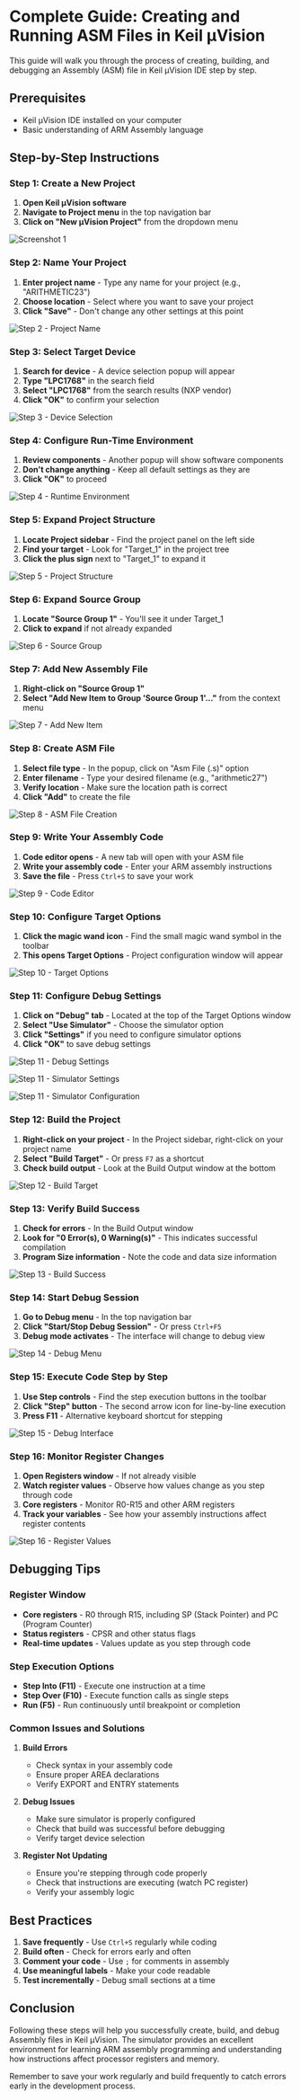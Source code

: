 # Complete Guide: Creating and Running ASM Files in Keil µVision

This guide will walk you through the process of creating, building, and debugging an Assembly (ASM) file in Keil µVision IDE step by step.

## Prerequisites
- Keil µVision IDE installed on your computer
- Basic understanding of ARM Assembly language

## Step-by-Step Instructions

### Step 1: Create a New Project
1. **Open Keil µVision software**
2. **Navigate to Project menu** in the top navigation bar
3. **Click on "New µVision Project"** from the dropdown menu


![Screenshot 1](screenshot_01.png)

### Step 2: Name Your Project
1. **Enter project name** - Type any name for your project (e.g., "ARITHMETIC23")
2. **Choose location** - Select where you want to save your project
3. **Click "Save"** - Don't change any other settings at this point

![Step 2 - Project Name](screenshot_02.png)

### Step 3: Select Target Device
1. **Search for device** - A device selection popup will appear
2. **Type "LPC1768"** in the search field
3. **Select "LPC1768"** from the search results (NXP vendor)
4. **Click "OK"** to confirm your selection

![Step 3 - Device Selection](screenshot_03.png)

### Step 4: Configure Run-Time Environment
1. **Review components** - Another popup will show software components
2. **Don't change anything** - Keep all default settings as they are
3. **Click "OK"** to proceed

![Step 4 - Runtime Environment](screenshot_04.png)

### Step 5: Expand Project Structure
1. **Locate Project sidebar** - Find the project panel on the left side
2. **Find your target** - Look for "Target_1" in the project tree
3. **Click the plus sign** next to "Target_1" to expand it

![Step 5 - Project Structure](screenshot_05.png)

### Step 6: Expand Source Group
1. **Locate "Source Group 1"** - You'll see it under Target_1
2. **Click to expand** if not already expanded

![Step 6 - Source Group](screenshot_06.png)

### Step 7: Add New Assembly File
1. **Right-click on "Source Group 1"**
2. **Select "Add New Item to Group 'Source Group 1'..."** from the context menu

![Step 7 - Add New Item](screenshot_07.png)

### Step 8: Create ASM File
1. **Select file type** - In the popup, click on "Asm File (.s)" option
2. **Enter filename** - Type your desired filename (e.g., "arithmetic27")
3. **Verify location** - Make sure the location path is correct
4. **Click "Add"** to create the file

![Step 8 - ASM File Creation](screenshot_08.png)

### Step 9: Write Your Assembly Code
1. **Code editor opens** - A new tab will open with your ASM file
2. **Write your assembly code** - Enter your ARM assembly instructions
3. **Save the file** - Press `Ctrl+S` to save your work

![Step 9 - Code Editor](screenshot_09.png)

### Step 10: Configure Target Options
1. **Click the magic wand icon** - Find the small magic wand symbol in the toolbar
2. **This opens Target Options** - Project configuration window will appear

![Step 10 - Target Options](screenshot_10.png)

### Step 11: Configure Debug Settings
1. **Click on "Debug" tab** - Located at the top of the Target Options window
2. **Select "Use Simulator"** - Choose the simulator option
3. **Click "Settings"** if you need to configure simulator options
4. **Click "OK"** to save debug settings

![Step 11 - Debug Settings](screenshot_11.png)

![Step 11 - Simulator Settings](screenshot_12.png)

![Step 11 - Simulator Configuration](screenshot_13.png)

### Step 12: Build the Project
1. **Right-click on your project** - In the Project sidebar, right-click on your project name
2. **Select "Build Target"** - Or press `F7` as a shortcut
3. **Check build output** - Look at the Build Output window at the bottom

![Step 12 - Build Target](screenshot_14.png)

### Step 13: Verify Build Success
1. **Check for errors** - In the Build Output window
2. **Look for "0 Error(s), 0 Warning(s)"** - This indicates successful compilation
3. **Program Size information** - Note the code and data size information

![Step 13 - Build Success](screenshot_15.png)

### Step 14: Start Debug Session
1. **Go to Debug menu** - In the top navigation bar
2. **Click "Start/Stop Debug Session"** - Or press `Ctrl+F5`
3. **Debug mode activates** - The interface will change to debug view

![Step 14 - Debug Menu](screenshot_16.png)

### Step 15: Execute Code Step by Step
1. **Use Step controls** - Find the step execution buttons in the toolbar
2. **Click "Step" button** - The second arrow icon for line-by-line execution
3. **Press F11** - Alternative keyboard shortcut for stepping

![Step 15 - Debug Interface](screenshot_17.png)

### Step 16: Monitor Register Changes
1. **Open Registers window** - If not already visible
2. **Watch register values** - Observe how values change as you step through code
3. **Core registers** - Monitor R0-R15 and other ARM registers
4. **Track your variables** - See how your assembly instructions affect register contents

![Step 16 - Register Values](screenshot_18.png)

## Debugging Tips

### Register Window
- **Core registers** - R0 through R15, including SP (Stack Pointer) and PC (Program Counter)
- **Status registers** - CPSR and other status flags
- **Real-time updates** - Values update as you step through code

### Step Execution Options
- **Step Into (F11)** - Execute one instruction at a time
- **Step Over (F10)** - Execute function calls as single steps
- **Run (F5)** - Run continuously until breakpoint or completion

### Common Issues and Solutions

1. **Build Errors**
   - Check syntax in your assembly code
   - Ensure proper AREA declarations
   - Verify EXPORT and ENTRY statements

2. **Debug Issues**
   - Make sure simulator is properly configured
   - Check that build was successful before debugging
   - Verify target device selection

3. **Register Not Updating**
   - Ensure you're stepping through code properly
   - Check that instructions are executing (watch PC register)
   - Verify your assembly logic

## Best Practices

1. **Save frequently** - Use `Ctrl+S` regularly while coding
2. **Build often** - Check for errors early and often
3. **Comment your code** - Use `;` for comments in assembly
4. **Use meaningful labels** - Make your code readable
5. **Test incrementally** - Debug small sections at a time

## Conclusion

Following these steps will help you successfully create, build, and debug Assembly files in Keil µVision. The simulator provides an excellent environment for learning ARM assembly programming and understanding how instructions affect processor registers and memory.

Remember to save your work regularly and build frequently to catch errors early in the development process.
